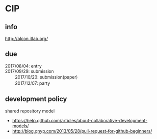 # CIP
## info
<http://alcon.itlab.org/>

## due
2017/08/04: entry<br>
2017/09/29: submission<br>　　
2017/10/20: submission(paper)<br>　　
2017/12/07: party<br>

## development policy
shared repository model
* <https://help.github.com/articles/about-collaborative-development-models/>
* <http://blog.qnyp.com/2013/05/28/pull-request-for-github-beginners/>
